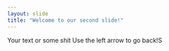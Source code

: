 ```yaml
---
layout: slide
title: "Welcome to our second slide!"
---
```

Your text or some shit
Use the left arrow to go back!S